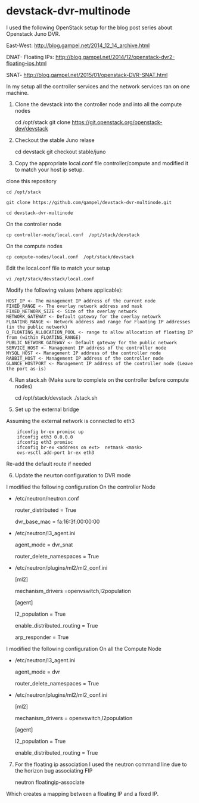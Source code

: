 devstack-dvr-multinode
======================
I used the following  OpenStack setup for the blog post series about Openstack Juno DVR. 

East-West:          http://blog.gampel.net/2014_12_14_archive.html

DNAT- Floating IPs: http://blog.gampel.net/2014/12/openstack-dvr2-floating-ips.html

SNAT-               http://blog.gampel.net/2015/01/openstack-DVR-SNAT.html

In my setup all the controller services and the network services ran on one machine.

1) Clone the devstack into the  controller node and into all the compute nodes 
    
    cd /opt/stack
    git clone https://git.openstack.org/openstack-dev/devstack

2) Checkout the stable Juno relase  

    cd devstack 
    git checkout stable/juno 

3) Copy the appropriate  local.conf file controller/compute and modified it to match your host ip setup.

clone this repository 

    cd /opt/stack 
  
    git clone https://github.com/gampel/devstack-dvr-multinode.git
  
    cd devstack-dvr-multinode
  
On the controller node 

    cp controller-node/local.conf  /opt/stack/devstack 

On the compute nodes 

    cp compute-nodes/local.conf  /opt/stack/devstack 

Edit the local.conf file to match your setup

    vi /opt/stack/devstack/local.conf

Modify the following values (where applicable):

    HOST_IP <- The management IP address of the current node
    FIXED_RANGE <- The overlay network address and mask
    FIXED_NETWORK_SIZE <- Size of the overlay network
    NETWORK_GATEWAY <- Default gateway for the overlay netowrk
    FLOATING_RANGE <- Network address and range for Floating IP addresses (in the public network)
    Q_FLOATING_ALLOCATION_POOL <- range to allow allocation of floating IP from (within FLOATING_RANGE)
    PUBLIC_NETWORK_GATEWAY <- Default gateway for the public network
    SERVICE_HOST <- Management IP address of the controller node
    MYSQL_HOST <- Management IP address of the controller node
    RABBIT_HOST <- Management IP address of the controller node
    GLANCE_HOSTPORT <- Management IP address of the controller node (Leave the port as-is)

4) Run stack.sh (Make sure to complete on the controller before compute nodes)

    cd /opt/stack/devstack
    ./stack.sh

5) Set up the external bridge 

Assuming  the external network is connected to eth3 

        ifconfig br-ex promisc up
        ifconfig eth3 0.0.0.0
        ifconfig eth3 promisc 
        ifconfig br-ex <address on ext>  netmask <mask>
        ovs-vsctl add-port br-ex eth3

Re-add the default route if needed
        
6) Update the neurton configuration   to DVR mode 

I modified the following configuration On the controller Node  

* /etc/neutron/neutron.conf 
  
    router_distributed = True

    dvr_base_mac = fa:16:3f:00:00:00
    
* /etc/neutron/l3_agent.ini 

    agent_mode = dvr_snat
    
    router_delete_namespaces = True

* /etc/neutron/plugins/ml2/ml2_conf.ini
  
  [ml2]

    mechanism_drivers =openvswitch,l2population
  
  [agent]

    l2_population = True

    enable_distributed_routing = True
    
    arp_responder = True
    


I modified the following configuration  On all the Compute  Node 

* /etc/neutron/l3_agent.ini 

  agent_mode = dvr

  router_delete_namespaces = True


* /etc/neutron/plugins/ml2/ml2_conf.ini 

  [ml2]

    mechanism_drivers = openvswitch,l2population
  
  [agent]
  
    l2_population = True
  
    enable_distributed_routing = True


7) For the floating ip association I used the neutron command line due to the horizon bug associating FIP 

    neutron  floatingip-associate

Which creates a mapping between a floating IP and a fixed IP.
